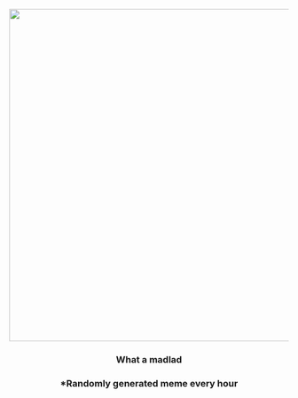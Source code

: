 <p align="center">
        <img src="https://i.redd.it/jhxlgzfubur91.jpg" width="600" height="600">
        </p>
        <h3 align="center">What a madlad</h3>
        <h3 align="center">*Randomly generated meme every hour</h3>
    